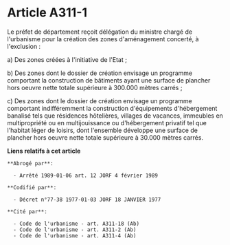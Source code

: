 # Article A311-1

Le préfet de département reçoit délégation du ministre chargé de l'urbanisme pour la création des zones d'aménagement
concerté, à l'exclusion :

a) Des zones créées à l'initiative de l'Etat ;

b) Des zones dont le dossier de création envisage un programme comportant la construction de bâtiments ayant une surface de
plancher hors oeuvre nette totale supérieure à 300.000 mètres carrés ;

c) Des zones dont le dossier de création envisage un programme comportant indifféremment la construction d'équipements
d'hébergement banalisé tels que résidences hôtelières, villages de vacances, immeubles en multipropriété ou en
multijouissance ou d'hébergement privatif tel que l'habitat léger de loisirs, dont l'ensemble développe une surface de
plancher hors oeuvre nette totale supérieure à 30.000 mètres carrés.

**Liens relatifs à cet article**

	**Abrogé par**:

	  - Arrêté 1989-01-06 art. 12 JORF 4 février 1989

	**Codifié par**:

	  - Décret n°77-38 1977-01-03 JORF 18 JANVIER 1977

	**Cité par**:

	  - Code de l'urbanisme - art. A311-18 (Ab)
	  - Code de l'urbanisme - art. A311-2 (Ab)
	  - Code de l'urbanisme - art. A311-4 (Ab)
